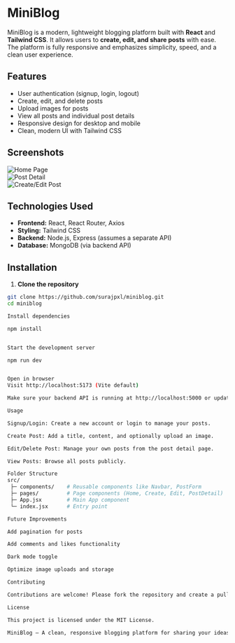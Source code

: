 # MiniBlog

MiniBlog is a modern, lightweight blogging platform built with **React** and **Tailwind CSS**. It allows users to **create, edit, and share posts** with ease. The platform is fully responsive and emphasizes simplicity, speed, and a clean user experience.

## Features

- User authentication (signup, login, logout)  
- Create, edit, and delete posts  
- Upload images for posts  
- View all posts and individual post details  
- Responsive design for desktop and mobile  
- Clean, modern UI with Tailwind CSS  

## Screenshots

![Home Page](https://via.placeholder.com/800x400.png?text=Home+Page+Screenshot)  
![Post Detail](https://via.placeholder.com/800x400.png?text=Post+Detail+Screenshot)  
![Create/Edit Post](https://via.placeholder.com/800x400.png?text=Create/Edit+Post+Screenshot)  

## Technologies Used

- **Frontend:** React, React Router, Axios  
- **Styling:** Tailwind CSS  
- **Backend:** Node.js, Express (assumes a separate API)  
- **Database:** MongoDB (via backend API)  

## Installation

1. **Clone the repository**  
```bash
git clone https://github.com/surajpxl/miniblog.git
cd miniblog

Install dependencies

npm install


Start the development server

npm run dev


Open in browser
Visit http://localhost:5173 (Vite default)

Make sure your backend API is running at http://localhost:5000 or update the API URLs accordingly.

Usage

Signup/Login: Create a new account or login to manage your posts.

Create Post: Add a title, content, and optionally upload an image.

Edit/Delete Post: Manage your own posts from the post detail page.

View Posts: Browse all posts publicly.

Folder Structure
src/
 ├─ components/    # Reusable components like Navbar, PostForm
 ├─ pages/         # Page components (Home, Create, Edit, PostDetail)
 ├─ App.jsx        # Main App component
 └─ index.jsx      # Entry point

Future Improvements

Add pagination for posts

Add comments and likes functionality

Dark mode toggle

Optimize image uploads and storage

Contributing

Contributions are welcome! Please fork the repository and create a pull request with your changes.

License

This project is licensed under the MIT License.

MiniBlog – A clean, responsive blogging platform for sharing your ideas easily.



